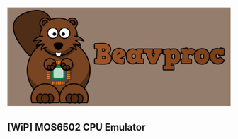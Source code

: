 # ![Beavproc](https://raw.githubusercontent.com/KarolWojtasiuk/Beavproc/master/images/banner.png)

## [WiP] MOS6502 CPU Emulator
